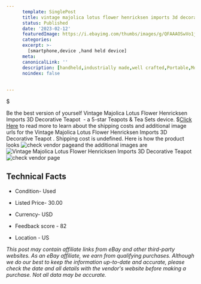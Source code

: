 ```yaml
---
      template: SinglePost
      title: vintage majolica lotus flower henricksen imports 3d decorative teapot 
      status: Published
      date: '2023-02-12'
      featuredImage: https://i.ebayimg.com/thumbs/images/g/QFAAAOSwVo1jr1IV/s-l225.jpg
      categories: 
      excerpt: >-
        [smartphone,device ,hand held device]
      meta:
      canonicalLink: ''
      description: [handheld,industrially made,well crafted,Portable,Mobile,Compact,Convenient,Lightweight,Maneuverable,Man-portable,Miniature,Carriable,Hand-held,Light,Holdable,Transportable,Mobile device,Pocket-sized,On-the-go,Wireless,Cordless,Compact size,Convenient size, smartphone,device ,hand held device]
      noindex: false
      
        
---
```

$

Be the best version of yourself Vintage Majolica Lotus Flower Henricksen Imports 3D Decorative Teapot  - a 5-star Teapots & Tea Sets device.
$[Click Here](https://www.ebay.com/itm/314387108462?hash=item4932ee926e%3Ag%3AQFAAAOSwVo1jr1IV&mkevt=1&mkcid=1&mkrid=711-53200-19255-0&campid=%253CePNCampaignId%253E&customid=%253CreferenceId%253E&toolid=10049) to read more to learn about the shipping costs and additional image urls for the Vintage Majolica Lotus Flower Henricksen Imports 3D Decorative Teapot . Shipping cost is undefined. Here is how the product looks ![check vendor page](https://i.ebayimg.com/thumbs/images/g/QFAAAOSwVo1jr1IV/s-l225.jpg)and the additional images are![Vintage Majolica Lotus Flower Henricksen Imports 3D Decorative Teapot ](https://i.ebayimg.com/images/g/QFAAAOSwVo1jr1IV/s-l1600.jpg)![check vendor page](https://origin-galleryplus.ebayimg.com/ws/web/314387108462_2_0_1/225x225.jpg,https://origin-galleryplus.ebayimg.com/ws/web/314387108462_3_0_1/225x225.jpg,https://origin-galleryplus.ebayimg.com/ws/web/314387108462_4_0_1/225x225.jpg,https://origin-galleryplus.ebayimg.com/ws/web/314387108462_5_0_1/225x225.jpg,https://origin-galleryplus.ebayimg.com/ws/web/314387108462_6_0_1/225x225.jpg,https://origin-galleryplus.ebayimg.com/ws/web/314387108462_7_0_1/225x225.jpg)



 ## Technical Facts 



     
      

 - Condition- Used 


      

 - Listed Price- 30.00 


      

 - Currency- USD 


      

 - Feedback score - 82 


      

 - Location - US 


      
      

 *_This post may contain affiliate links from eBay and other third-party websites. As an eBay affiliate, we earn from qualifying purchases. Although we do our best to keep the information up-to-date and accurate, please check the date and all details with the vendor's website before making a purchase. Not all data may be accurate._*






